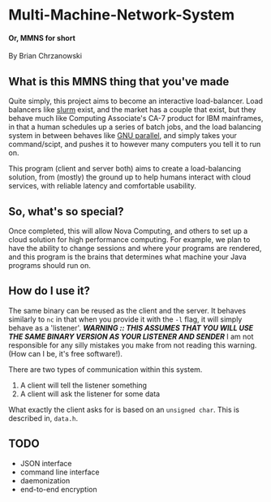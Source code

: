 # Multi-Machine-Network-System

#### Or, MMNS for short

By Brian Chrzanowski



## What is this MMNS thing that you've made

Quite simply, this project aims to become an interactive load-balancer. Load
balancers like [slurm](https://slurm.schedmd.com/) exist, and the market has
a couple that exist, but they behave much like Computing Associate's CA-7
product for IBM mainframes, in that a human schedules up a series of batch
jobs, and the load balancing system in between behaves like
[GNU parallel](https://www.gnu.org/software/parallel/), and simply takes your
command/scipt, and pushes it to however many computers you tell it to run on.


This program (client and server both) aims to create a load-balancing solution,
from (mostly) the ground up to help humans interact with cloud services,
with reliable latency and comfortable usability.


## So, what's so special?

Once completed, this will allow Nova Computing, and others to set up a
cloud solution for high performance computing. For example, we plan to have
the ability to change sessions and where your programs are rendered, and this
program is the brains that determines what machine your Java programs should
run on.

## How do I use it?
The same binary can be reused as the client and the server. It behaves
similarly to `nc` in that when you provide it with the `-l` flag, it will
simply behave as a 'listener'. ***WARNING :: THIS ASSUMES THAT YOU WILL USE
THE SAME BINARY VERSION AS YOUR LISTENER AND SENDER*** I am not responsible
for any silly mistakes you make from not reading this warning. (How can I be,
it's free software!).


There are two types of communication within this system.

1. A client will tell the listener something
2. A client will ask the listener for some data

What exactly the client asks for is based on an `unsigned char`. This is
described in, `data.h`.

## TODO
* JSON interface
* command line interface
* daemonization
* end-to-end encryption
